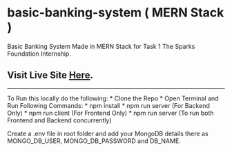 # basic-banking-system ( MERN Stack )
<p>Basic Banking System Made in MERN Stack for Task 1 The Sparks Foundation Internship.</p>

## Visit Live Site [Here](https://tsf-mern-banking.herokuapp.com).

<hr>
To Run this locally do the following:
  * Clone the Repo
  * Open Terminal and Run Following Commands:
  * npm install
  * npm run server (For Backend Only)
  * npm run client (For Frontend Only)
  * npm run server (To run both Frontend and Backend concurrently)
 
 Create a .env file in root folder and add your MongoDB details there as MONGO_DB_USER, MONGO_DB_PASSWORD and DB_NAME.

